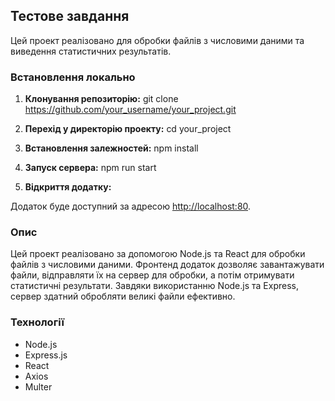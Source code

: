 ## Тестове завдання

Цей проект реалізовано для обробки файлів з числовими даними та виведення статистичних результатів.

### Встановлення локально

1. **Клонування репозиторію:**
git clone https://github.com/your_username/your_project.git


2. **Перехід у директорію проекту:**
cd your_project


3. **Встановлення залежностей:**
npm install


4. **Запуск сервера:**
npm run start


5. **Відкриття додатку:**

Додаток буде доступний за адресою [http://localhost:80](http://localhost:80).

### Опис

Цей проект реалізовано за допомогою Node.js та React для обробки файлів з числовими даними. Фронтенд додаток дозволяє завантажувати файли, відправляти їх на сервер для обробки, а потім отримувати статистичні результати. Завдяки використанню Node.js та Express, сервер здатний обробляти великі файли ефективно.

### Технології

- Node.js
- Express.js
- React
- Axios
- Multer
